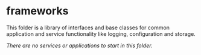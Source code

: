 # frameworks

This folder is a library of interfaces and base classes for common application and service functionality like logging, configuration and storage. 

*There are no services or applications to start in this folder.*
